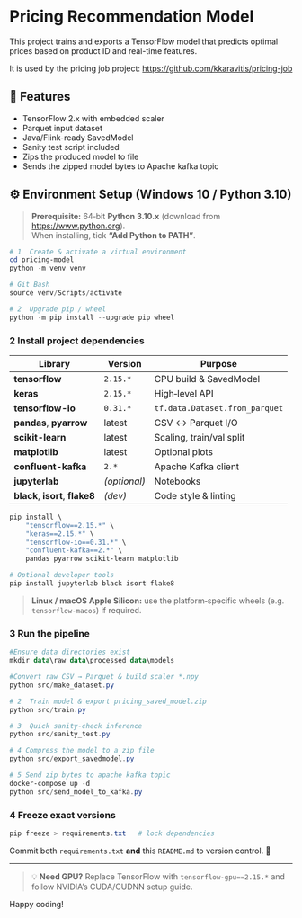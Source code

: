 # Pricing Recommendation Model

This project trains and exports a TensorFlow model that predicts optimal prices based on product ID and real-time features.

It is used by the pricing job project: https://github.com/kkaravitis/pricing-job 

## 🚀 Features

- TensorFlow 2.x with embedded scaler
- Parquet input dataset
- Java/Flink-ready SavedModel
- Sanity test script included
- Zips the produced model to file
- Sends the zipped model bytes to Apache kafka topic

## ⚙️ Environment Setup (Windows 10 / Python 3.10)

> **Prerequisite:** 64‑bit **Python 3.10.x** (download from <https://www.python.org>).  
> When installing, tick **“Add Python to PATH”**.

```powershell
# 1  Create & activate a virtual environment
cd pricing-model
python -m venv venv

# Git Bash
source venv/Scripts/activate

# 2  Upgrade pip / wheel
python -m pip install --upgrade pip wheel
```

### 2  Install project dependencies

| Library | Version | Purpose                        |
|---------|---------|--------------------------------|
| **tensorflow** | `2.15.*` | CPU build & SavedModel         |
| **keras** | `2.15.*` | High‑level API                 |
| **tensorflow-io** | `0.31.*` | `tf.data.Dataset.from_parquet` |
| **pandas**, **pyarrow** | latest | CSV ↔ Parquet I/O              |
| **scikit-learn** | latest | Scaling, train/val split       |
| **matplotlib** | latest | Optional plots                 |
| **confluent-kafka** | `2.*` | Apache Kafka client            |
| **jupyterlab** | *(optional)* | Notebooks                      |
| **black**, **isort**, **flake8** | *(dev)* | Code style & linting           |


```powershell
pip install \
    "tensorflow==2.15.*" \
    "keras==2.15.*" \
    "tensorflow-io==0.31.*" \
    "confluent-kafka==2.*" \
    pandas pyarrow scikit-learn matplotlib

# Optional developer tools
pip install jupyterlab black isort flake8
```

> **Linux / macOS Apple Silicon:** use the platform‑specific wheels (e.g. `tensorflow-macos`) if required.

### 3  Run the pipeline

```powershell
#Ensure data directories exist
mkdir data\raw data\processed data\models

#Convert raw CSV → Parquet & build scaler *.npy
python src/make_dataset.py

# 2  Train model & export pricing_saved_model.zip
python src/train.py

# 3  Quick sanity‑check inference
python src/sanity_test.py

# 4 Compress the model to a zip file
python src/export_savedmodel.py

# 5 Send zip bytes to apache kafka topic
docker-compose up -d
python src/send_model_to_kafka.py

```

### 4  Freeze exact versions

```powershell
pip freeze > requirements.txt   # lock dependencies
```

Commit both `requirements.txt` **and** this `README.md` to version control. 🚀

---

> 💡 **Need GPU?** Replace TensorFlow with `tensorflow-gpu==2.15.*` and follow NVIDIA’s CUDA/CUDNN setup guide.

Happy coding!



